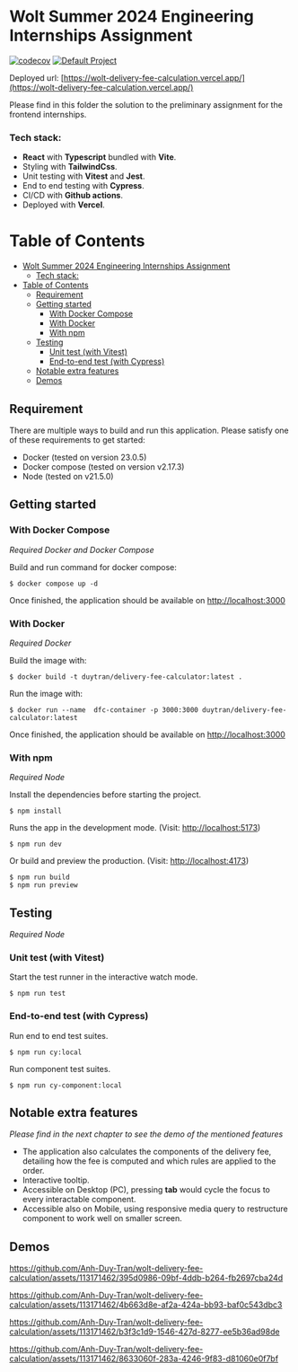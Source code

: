 # Wolt Summer 2024 Engineering Internships Assignment

[![codecov](https://codecov.io/gh/Anh-Duy-Tran/wolt-delivery-fee-calculation/graph/badge.svg?token=CJQV0NZ99N)](https://codecov.io/gh/Anh-Duy-Tran/wolt-delivery-fee-calculation) [![Default Project](https://img.shields.io/endpoint?url=https://cloud.cypress.io/badge/simple/jsr1iq&style=flat&logo=cypress)](https://cloud.cypress.io/projects/jsr1iq/runs)

Deployed url: [https://wolt-delivery-fee-calculation.vercel.app/](https://wolt-delivery-fee-calculation.vercel.app/)

Please find in this folder the solution to the preliminary assignment for the frontend internships.

### Tech stack:

- **React** with **Typescript** bundled with **Vite**.
- Styling with **TailwindCss**.
- Unit testing with **Vitest** and **Jest**.
- End to end testing with **Cypress**.
- CI/CD with **Github actions**.
- Deployed with **Vercel**.

# Table of Contents

- [Wolt Summer 2024 Engineering Internships Assignment](#wolt-summer-2024-engineering-internships-assignment)
  - [Tech stack:](#tech-stack)
- [Table of Contents](#table-of-contents)
  - [Requirement](#requirement)
  - [Getting started](#getting-started)
    - [With Docker Compose](#with-docker-compose)
    - [With Docker](#with-docker)
    - [With npm](#with-npm)
  - [Testing](#testing)
    - [Unit test (with Vitest)](#unit-test-with-vitest)
    - [End-to-end test (with Cypress)](#end-to-end-test-with-cypress)
  - [Notable extra features](#notable-extra-features)
  - [Demos](#demos)

## Requirement

There are multiple ways to build and run this application. Please satisfy one of these requirements to get started:

- Docker (tested on version 23.0.5)
- Docker compose (tested on version v2.17.3)
- Node (tested on v21.5.0)

## Getting started

### With Docker Compose

<i>Required Docker and Docker Compose</i>

Build and run command for docker compose:

```
$ docker compose up -d
```

Once finished, the application should be available on [http://localhost:3000](http://localhost:3000)

### With Docker

<i>Required Docker</i>

Build the image with:

```
$ docker build -t duytran/delivery-fee-calculator:latest .
```

Run the image with:

```
$ docker run --name  dfc-container -p 3000:3000 duytran/delivery-fee-calculator:latest
```

Once finished, the application should be available on [http://localhost:3000](http://localhost:3000)

### With npm

<i>Required Node</i>

Install the dependencies before starting the project.

```
$ npm install
```

Runs the app in the development mode. (Visit: [http://localhost:5173](http://localhost:5173))

```
$ npm run dev
```

Or build and preview the production. (Visit: [http://localhost:4173](http://localhost:4173))

```
$ npm run build
$ npm run preview
```

## Testing

<i>Required Node</i>

### Unit test (with Vitest)

Start the test runner in the interactive watch mode.

```
$ npm run test
```

### End-to-end test (with Cypress)

Run end to end test suites.

```
$ npm run cy:local
```

Run component test suites.

```
$ npm run cy-component:local
```

## Notable extra features

<i>Please find in the next chapter to see the demo of the mentioned features</i>

- The application also calculates the components of the delivery fee, detailing how the fee is computed and which rules are applied to the order.
- Interactive tooltip.
- Accessible on Desktop (PC), pressing **tab** would cycle the focus to every interactable component.
- Accessible also on Mobile, using responsive media query to restructure component to work well on smaller screen.

## Demos


https://github.com/Anh-Duy-Tran/wolt-delivery-fee-calculation/assets/113171462/395d0986-09bf-4ddb-b264-fb2697cba24d


https://github.com/Anh-Duy-Tran/wolt-delivery-fee-calculation/assets/113171462/4b663d8e-af2a-424a-bb93-baf0c543dbc3


https://github.com/Anh-Duy-Tran/wolt-delivery-fee-calculation/assets/113171462/b3f3c1d9-1546-427d-8277-ee5b36ad98de


https://github.com/Anh-Duy-Tran/wolt-delivery-fee-calculation/assets/113171462/8633060f-283a-4246-9f83-d81060e0f7bf

